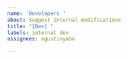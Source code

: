 ```yaml
---
name: 'Developers '
about: Suggest internal modifications
title: "[Dev] "
labels: internal dev
assignees: agustinyabo 

---
```



